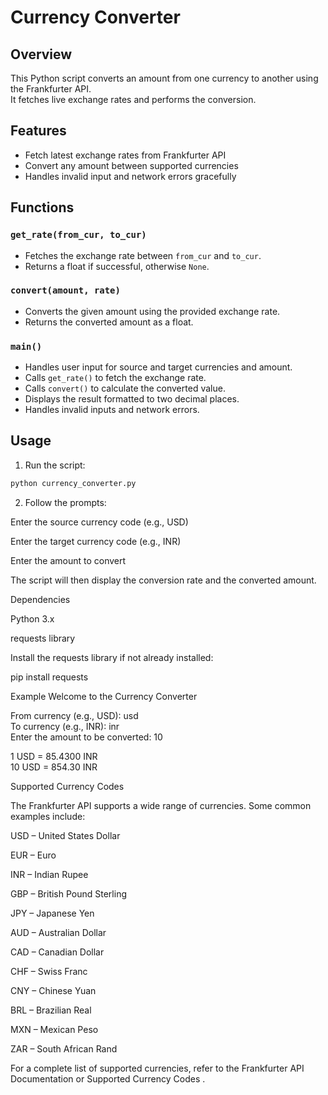 # Currency Converter

## Overview

This Python script converts an amount from one currency to another using the Frankfurter API.  
It fetches live exchange rates and performs the conversion.

## Features

- Fetch latest exchange rates from Frankfurter API
- Convert any amount between supported currencies
- Handles invalid input and network errors gracefully

## Functions

### `get_rate(from_cur, to_cur)`

- Fetches the exchange rate between `from_cur` and `to_cur`.
- Returns a float if successful, otherwise `None`.

### `convert(amount, rate)`

- Converts the given amount using the provided exchange rate.
- Returns the converted amount as a float.

### `main()`

- Handles user input for source and target currencies and amount.
- Calls `get_rate()` to fetch the exchange rate.
- Calls `convert()` to calculate the converted value.
- Displays the result formatted to two decimal places.
- Handles invalid inputs and network errors.

## Usage

1. Run the script:

```bash
python currency_converter.py
```

2. Follow the prompts:

Enter the source currency code (e.g., USD)

Enter the target currency code (e.g., INR)

Enter the amount to convert

The script will then display the conversion rate and the converted amount.

Dependencies

Python 3.x

requests library

Install the requests library if not already installed:

pip install requests

Example
Welcome to the Currency Converter

From currency (e.g., USD): usd  
To currency (e.g., INR): inr  
Enter the amount to be converted: 10  

1 USD = 85.4300 INR  
10 USD = 854.30 INR

Supported Currency Codes

The Frankfurter API supports a wide range of currencies. Some common examples include:

USD – United States Dollar

EUR – Euro

INR – Indian Rupee

GBP – British Pound Sterling

JPY – Japanese Yen

AUD – Australian Dollar

CAD – Canadian Dollar

CHF – Swiss Franc

CNY – Chinese Yuan

BRL – Brazilian Real

MXN – Mexican Peso

ZAR – South African Rand

For a complete list of supported currencies, refer to the
Frankfurter API Documentation
 or
Supported Currency Codes
.
